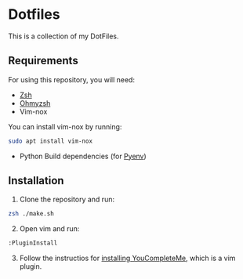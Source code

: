 # Dotfiles

This is a collection of my DotFiles.

## Requirements

For using this repository, you will need:

 - [Zsh](https://gist.github.com/derhuerst/12a1558a4b408b3b2b6e)
 - [Ohmyzsh](https://github.com/ohmyzsh/ohmyzsh)
 - Vim-nox

You can install vim-nox by running:

```bash
sudo apt install vim-nox
```

 - Python Build dependencies (for [Pyenv](https://github.com/pyenv/pyenv))

## Installation

1. Clone the repository and run:

```bash
zsh ./make.sh
```

2. Open vim and run:
```bash
:PluginInstall
```

3. Follow the instructios for [installing YouCompleteMe](https://github.com/ycm-core/YouCompleteMe#installation), which is a vim plugin.
